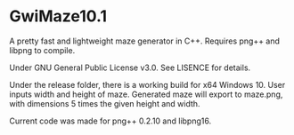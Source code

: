 # GwiMaze10.1
A pretty fast and lightweight maze generator in C++. Requires png++ and libpng to compile.

Under GNU General Public License v3.0. See LISENCE for details.

Under the release folder, there is a working build for x64 Windows 10.
User inputs width and height of maze.
Generated maze will export to maze.png, with dimensions 5 times the given height and width.

Current code was made for png++ 0.2.10 and libpng16.
